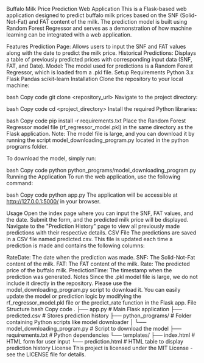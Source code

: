 Buffalo Milk Price Prediction Web Application
This is a Flask-based web application designed to predict buffalo milk prices based on the SNF (Solid-Not-Fat) and FAT content of the milk. The prediction model is built using Random Forest Regressor and serves as a demonstration of how machine learning can be integrated with a web application.

Features
Prediction Page: Allows users to input the SNF and FAT values along with the date to predict the milk price.
Historical Predictions: Displays a table of previously predicted prices with corresponding input data (SNF, FAT, and Date).
Model: The model used for predictions is a Random Forest Regressor, which is loaded from a .pkl file.
Setup
Requirements
Python 3.x
Flask
Pandas
scikit-learn
Installation
Clone the repository to your local machine:

bash
Copy code
git clone <repository_url>
Navigate to the project directory:

bash
Copy code
cd <project_directory>
Install the required Python libraries:

bash
Copy code
pip install -r requirements.txt
Place the Random Forest Regressor model file (rf_regressor_model.pkl) in the same directory as the Flask application. Note: The model file is large, and you can download it by running the script model_downloading_program.py located in the python programs folder.

To download the model, simply run:

bash
Copy code
python python_programs/model_downloading_program.py
Running the Application
To run the web application, use the following command:

bash
Copy code
python app.py
The application will be accessible at http://127.0.0.1:5000/ in your browser.

Usage
Open the index page where you can input the SNF, FAT values, and the date.
Submit the form, and the predicted milk price will be displayed.
Navigate to the "Prediction History" page to view all previously made predictions with their respective details.
CSV File
The predictions are saved in a CSV file named predicted.csv. This file is updated each time a prediction is made and contains the following columns:

RateDate: The date when the prediction was made.
SNF: The Solid-Not-Fat content of the milk.
FAT: The FAT content of the milk.
Rate: The predicted price of the buffalo milk.
PredictionTime: The timestamp when the prediction was generated.
Notes
Since the .pkl model file is large, we do not include it directly in the repository. Please use the model_downloading_program.py script to download it.
You can easily update the model or prediction logic by modifying the rf_regressor_model.pkl file or the predict_rate function in the Flask app.
File Structure
bash
Copy code
.
├── app.py                    # Main Flask application
├── predicted.csv             # Stores prediction history
├── python_programs/           # Folder containing Python scripts like model downloader
│   └── model_downloading_program.py  # Script to download the model
├── requirements.txt          # Python dependencies
└── templates/
    ├── index.html            # HTML form for user input
    └── prediction.html       # HTML table to display prediction history
License
This project is licensed under the MIT License - see the LICENSE file for details.
